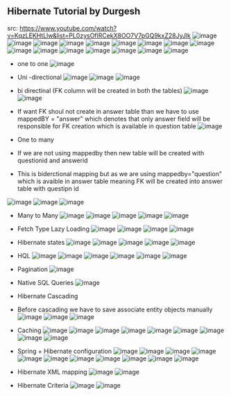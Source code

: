 ## Hibernate Tutorial by Durgesh
src: https://www.youtube.com/watch?v=KqzLEKHtLlw&list=PL0zysOflRCekX8OO7V7pGQ9kxZ28JyJlk
![image](https://user-images.githubusercontent.com/69948118/179667439-a3932d8e-60c3-4edc-8f82-1ac5be0ec22a.png)
![image](https://user-images.githubusercontent.com/69948118/179667832-af38c07f-22d8-40b6-a80f-8df5424de65b.png)
![image](https://user-images.githubusercontent.com/69948118/179668234-55303ddb-dcc6-44c9-98e4-b60d4b23b734.png)
![image](https://user-images.githubusercontent.com/69948118/179670356-40bd11e8-d5ef-4006-966f-35c9427b7ae2.png)
![image](https://user-images.githubusercontent.com/69948118/179678122-3dc0d9d1-f2b3-48fb-b26d-74a115c49980.png)
![image](https://user-images.githubusercontent.com/69948118/179679344-c769db57-8b9b-4c6a-88b0-043ff682e44a.png)
![image](https://user-images.githubusercontent.com/69948118/179683225-69326668-c2c8-4437-aecd-2c10e5133fa5.png)
![image](https://user-images.githubusercontent.com/69948118/179701339-8f0c752f-54f8-414d-bad1-9898ac4f507f.png)
![image](https://user-images.githubusercontent.com/69948118/179701561-ad875628-cebe-4a11-a7d7-571d125b0d76.png)
![image](https://user-images.githubusercontent.com/69948118/179701881-9ffafd37-9bfb-49f3-8b7d-add0b0934cd7.png)
![image](https://user-images.githubusercontent.com/69948118/179702015-63bb7b65-52fb-4b61-bd6e-62b7c1ad8fc3.png)
![image](https://user-images.githubusercontent.com/69948118/179702146-2daed882-e33d-4997-ab5f-2a368b23d27e.png)
![image](https://user-images.githubusercontent.com/69948118/179702719-ef05f824-5ad3-4a75-a8fa-a916d55accf2.png)
![image](https://user-images.githubusercontent.com/69948118/179702744-315c7ddf-4162-477e-81c6-ca8b0b0e4fb7.png)
![image](https://user-images.githubusercontent.com/69948118/179704795-be2abe1b-dd21-47d7-96cf-ce542d0242b7.png)
![image](https://user-images.githubusercontent.com/69948118/179709579-133d6a32-411b-4ebd-9ae4-3dcb27478c55.png)
- one to one
![image](https://user-images.githubusercontent.com/69948118/180091577-15114f44-c1dd-467b-99a2-ba532be40ce9.png)
- Uni -directional
![image](https://user-images.githubusercontent.com/69948118/180091601-fab5d769-baad-44a0-b81e-b1fbc75bc29c.png)
![image](https://user-images.githubusercontent.com/69948118/180092426-ff72ddaa-d011-4ce9-b12c-fb60f2d4ba8e.png)
![image](https://user-images.githubusercontent.com/69948118/180092478-de59ad42-e0fb-4c88-b502-6f5948018e13.png)
- bi directinal  (FK column will be created in both the tables)
![image](https://user-images.githubusercontent.com/69948118/180092798-f7ed1b49-33d2-4f60-a8fd-ce3789e9b3e8.png)
![image](https://user-images.githubusercontent.com/69948118/180092712-3bf89d6e-c440-480f-a81e-16cbe8528df6.png)

- If want FK shoul not create in answer table than we have to use mappedBY = "answer" which denotes that only answer field will be responsible for FK creation which is available in question table
![image](https://user-images.githubusercontent.com/69948118/180092921-4655680e-494d-4ec0-9c47-2813e3edbfad.png)

- One to many
- If we are not using mappedby then new table will be created with questionid and answerid
- This is biderctional mapping but as we are using mappedby="question" which is avaible in answer table meaning FK will be created into answer table with questipn id

![image](https://user-images.githubusercontent.com/69948118/180095060-a2cba4e9-d43c-4004-a053-3edc86f700b1.png)
![image](https://user-images.githubusercontent.com/69948118/180095087-0393888c-f40b-4289-a2da-d3ea0c741127.png)
![image](https://user-images.githubusercontent.com/69948118/180095112-9891e4fc-7e4f-4207-958c-d0733f44f20c.png)

- Many to Many
![image](https://user-images.githubusercontent.com/69948118/180097110-d5ba8582-da5e-49ae-a5a8-3074aa9d52b4.png)
![image](https://user-images.githubusercontent.com/69948118/180098433-fc731ab6-6ace-4783-b86a-f4a9c4149297.png)
![image](https://user-images.githubusercontent.com/69948118/180098028-07b3c3f2-e185-4f64-84d1-0ec7dcb005c9.png)
![image](https://user-images.githubusercontent.com/69948118/180098209-725e287e-ecfc-4116-a70a-65942d962578.png)
![image](https://user-images.githubusercontent.com/69948118/180098313-e45dfe67-4c9a-42f5-9568-36c795ed5583.png)

- Fetch Type Lazy Loading
![image](https://user-images.githubusercontent.com/69948118/180098804-a28c60d5-5378-4ad0-b159-9052bbfa00d2.png)
![image](https://user-images.githubusercontent.com/69948118/180099058-ccb78330-e9dc-44cc-8565-8734c3d3742c.png)
![image](https://user-images.githubusercontent.com/69948118/180099526-279a339f-b119-44a9-85b4-ac516b938bd0.png)
![image](https://user-images.githubusercontent.com/69948118/180099633-b7f5a23c-16e8-4ca2-bf80-f83738c6f3e0.png)

- Hibernate states
![image](https://user-images.githubusercontent.com/69948118/180100074-69c23c85-b7f4-45c1-bdfc-e8d444530e64.png)
![image](https://user-images.githubusercontent.com/69948118/180100940-50af8d5b-3f59-46d7-9a67-ab28fbf403ca.png)
![image](https://user-images.githubusercontent.com/69948118/180101629-23a755c9-3a76-4b3e-8139-7a1b8c55c9ba.png)
![image](https://user-images.githubusercontent.com/69948118/180101813-fce1c7ad-f900-4e70-baf5-067fbd3b7352.png)
![image](https://user-images.githubusercontent.com/69948118/180102217-77ebb6f8-553c-41e3-a2e1-cbb99674e245.png)

- HQL
![image](https://user-images.githubusercontent.com/69948118/180115038-c2ea1ca1-33ad-4471-9d86-b26ab2f4631c.png)
![image](https://user-images.githubusercontent.com/69948118/180115094-33979451-c8fa-4f31-b2d2-cade7006fb43.png)
![image](https://user-images.githubusercontent.com/69948118/180115367-a87ac837-3b50-4521-93f3-38f7e1f22b18.png)
![image](https://user-images.githubusercontent.com/69948118/180115723-49e9d5ee-0bbd-4422-8d54-3f9527312c30.png)
![image](https://user-images.githubusercontent.com/69948118/180116751-ecd90fbd-727d-43de-9316-d39ba4660281.png)
![image](https://user-images.githubusercontent.com/69948118/180116661-73a2eb82-74b0-434c-ab0e-6bbf5908aaca.png)


- Pagination
![image](https://user-images.githubusercontent.com/69948118/180129406-1f62bced-827f-4f01-beb2-9d9b4b9e0346.png)

- Native SQL Queries
![image](https://user-images.githubusercontent.com/69948118/180130446-a7e9f09c-28f3-4eb9-ad51-03e984e8166e.png)

- Hibernate Cascading
- Before  cascading we have to save associate entity objects manually
![image](https://user-images.githubusercontent.com/69948118/180131072-32f080e1-332e-4a3e-9c44-50137e1d9539.png)
![image](https://user-images.githubusercontent.com/69948118/180131347-415b8ecf-972d-4289-b66c-4a00947a61c2.png)
![image](https://user-images.githubusercontent.com/69948118/180132587-53df9c5a-efe9-4558-98cc-b322268363fd.png)

- Caching 
![image](https://user-images.githubusercontent.com/69948118/180144632-e8d582e6-ef24-46b8-8344-53f314e62816.png)
![image](https://user-images.githubusercontent.com/69948118/180145966-a1b9d544-6e48-4a83-a813-5863e842c186.png)
![image](https://user-images.githubusercontent.com/69948118/180147241-d66ec2d5-8cca-4388-bf81-79c8cd732ced.png)
![image](https://user-images.githubusercontent.com/69948118/180147994-fa4ca5b9-90c7-4192-980b-a106c51d9e60.png)
![image](https://user-images.githubusercontent.com/69948118/180149449-a2ba5f2a-66d7-4470-8431-593f29fd62f1.png)
![image](https://user-images.githubusercontent.com/69948118/180148661-66ce56d2-2659-48e2-ac6b-22d17a458b78.png)
![image](https://user-images.githubusercontent.com/69948118/180148673-dcb0bda2-c11f-49e1-9d64-c3b11552fd3b.png)
![image](https://user-images.githubusercontent.com/69948118/180149584-52f4c67a-b630-414e-8a8d-ab28f6ebb273.png)
![image](https://user-images.githubusercontent.com/69948118/180149554-5d073928-3aee-4a94-ba97-505e63f54211.png)

- Spring + Hibernate configuration
![image](https://user-images.githubusercontent.com/69948118/180152888-988f68d2-5b9a-481a-95f6-0a53dc5fd8f2.png)
![image](https://user-images.githubusercontent.com/69948118/180153016-ddcf9f17-5615-459f-aa0e-415cb32022bd.png)
![image](https://user-images.githubusercontent.com/69948118/180153104-95793c31-0f3a-48dc-9a2a-438434ab556c.png)
![image](https://user-images.githubusercontent.com/69948118/180153858-b2c9940d-525c-4304-8098-50dc4eb49154.png)
![image](https://user-images.githubusercontent.com/69948118/180154676-f2e6a31f-8ca5-400e-94de-bb1fa665ce71.png)
![image](https://user-images.githubusercontent.com/69948118/180158369-e4132e74-ab55-4e5a-bead-1c290280c4c0.png)
![image](https://user-images.githubusercontent.com/69948118/180337912-126a5582-88a3-484d-a37f-e9cc5d228c3d.png)
![image](https://user-images.githubusercontent.com/69948118/180338202-d8058a2e-a751-4e1c-ab24-717744657380.png)
![image](https://user-images.githubusercontent.com/69948118/180338796-00635262-b3e4-4387-a216-4b7bfc6d4595.png)
![image](https://user-images.githubusercontent.com/69948118/180338770-b1a8f066-6f31-4b85-9242-86b3c63d9a35.png)
![image](https://user-images.githubusercontent.com/69948118/180339061-5115dbf1-f04a-424b-b17f-f0d308654239.png)


- Hibernate XML mapping
![image](https://user-images.githubusercontent.com/69948118/180340382-5048ec1a-5ef7-4339-b226-13fed4dfd3a6.png)
![image](https://user-images.githubusercontent.com/69948118/180340402-cd8a1932-9156-44ef-a8ad-8030a7cbffd8.png)

- Hibernate Criteria
![image](https://user-images.githubusercontent.com/69948118/180341326-09e63cba-981e-4796-a625-7bf278c7be97.png)
![image](https://user-images.githubusercontent.com/69948118/180341416-225b19f2-f86b-41a5-9518-63c68f2ccdbc.png)




